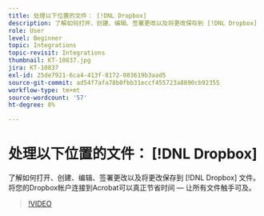 ```yaml
---
title: 处理以下位置的文件： [!DNL Dropbox]
description: 了解如何打开、创建、编辑、签署更改以及将更改保存到 [!DNL Dropbox] 来自Acrobat的文件
role: User
level: Beginner
topic: Integrations
topic-revisit: Integrations
thumbnail: KT-10837.jpg
jira: KT-10837
exl-id: 25de7921-6ca4-413f-8172-083619b3aad5
source-git-commit: ad54f7afa78b0fbb31eccf455723a8890cb92355
workflow-type: tm+mt
source-wordcount: '57'
ht-degree: 0%

---
```


# 处理以下位置的文件： [!DNL Dropbox]

了解如何打开、创建、编辑、签署更改以及将更改保存到 [!DNL Dropbox] 文件。 将您的Dropbox帐户连接到Acrobat可以真正节省时间 — 让所有文件触手可及。

>[!VIDEO](https://video.tv.adobe.com/v/3409411?quality=12&learn=on&hidetitle=true)
